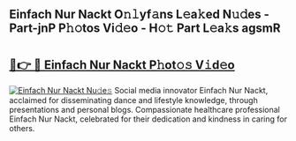 ## Einfach Nur Nackt O𝚗𝚕yf𝚊ns L𝚎a𝚔ed N𝚞𝚍es - Part-jnP P𝚑𝚘tos Vi𝚍𝚎o - H𝚘𝚝 Part L𝚎a𝚔s agsmR

# <h2><a href="http://kf3wqcc.oniu.top/?m=Einfach+Nur+Nackt">🔗👉 🔴 Einfach Nur Nackt P𝚑ot𝚘𝚜 V𝚒d𝚎o</a></h2>

[![Einfach Nur Nackt Nu𝚍e𝚜](https://i.imgur.com/0qMVB7G.gif)](http://kf3wqcc.oniu.top/?m=Einfach+Nur+Nackt)
Social media innovator Einfach Nur Nackt, acclaimed for disseminating dance and lifestyle knowledge, through presentations and personal blogs. Compassionate healthcare professional Einfach Nur Nackt, celebrated for their dedication and kindness in caring for others.  
